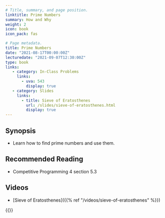 ```yaml
---
# Title, summary, and page position.
linktitle: Prime Numbers
summary: How and Why
weight: 2
icon: book
icon_pack: fas

# Page metadata.
title: Prime Numbers
date: "2021-08-17T00:00:00Z"
lecturedate: "2021-09-07T12:30:00Z"
type: book
links:
   - category: In-Class Problems
     links:
       - uva: 543
         display: true
   - category: Slides
     links:
       - title: Sieve of Eratosthenes
         url: /slides/sieve-of-eratosthenes.html
         display: true
---
```


## Synopsis

 - Learn how to find prime numbers and use them.

## Recommended Reading

 - Competitive Programming 4 section 5.3

## Videos
 - [Sieve of Eratosthenes]({{% ref "/videos/sieve-of-eratosthenes" %}})

{{<links>}}
